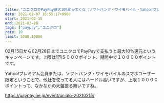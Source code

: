 ```yaml
---
title: "ユニクロでPayPay最大10%戻ってくる（ソフトバンク・ワイモバイル・Yahoo!プレミアム会員限定）"
date: 2021-02-07 16:55:17+0900
start: 2021-02-15
end: 2021-02-28
tags: ["paypay","ユニクロ"]
rate: 10
limit: 5000,10000
---
```

02月15日から02月28日までユニクロでPayPayで支払うと最大10%還元というキャンペーンです。上限は1回５０００ポイント、期間中で１００００ポイントです。

Yahoo!プレミアム会員または、ソフトバンク・ワイモバイルのスマホユーザー限定ということで、他社を使ってる人にはハードル高いですが、上限１００００ポイントって、なかなかの大盤振る舞いですね。

https://paypay.ne.jp/event/uniqlo-20210215/
